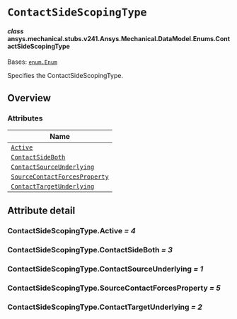 <!-- vale off -->

<a id="contactsidescopingtype"></a>

# `ContactSideScopingType`

<a id="ansys.mechanical.stubs.v241.Ansys.Mechanical.DataModel.Enums.ContactSideScopingType"></a>

#### *class* ansys.mechanical.stubs.v241.Ansys.Mechanical.DataModel.Enums.ContactSideScopingType

Bases: [`enum.Enum`](https://docs.python.org/3/library/enum.html#enum.Enum)

Specifies the ContactSideScopingType.

<!-- !! processed by numpydoc !! -->

<a id="overview"></a>

## Overview

### Attributes

| Name |
| -------------------------------------------------------------------------------------- |
| [`Active`](#ContactSideScopingType.Active) |
| [`ContactSideBoth`](#ContactSideScopingType.ContactSideBoth) |
| [`ContactSourceUnderlying`](#ContactSideScopingType.ContactSourceUnderlying) |
| [`SourceContactForcesProperty`](#ContactSideScopingType.SourceContactForcesProperty) |
| [`ContactTargetUnderlying`](#ContactSideScopingType.ContactTargetUnderlying) |

<a id="attribute-detail"></a>

## Attribute detail

<a id="ContactSideScopingType.Active"></a>

### ContactSideScopingType.Active *= 4*

<a id="ContactSideScopingType.ContactSideBoth"></a>

### ContactSideScopingType.ContactSideBoth *= 3*

<a id="ContactSideScopingType.ContactSourceUnderlying"></a>

### ContactSideScopingType.ContactSourceUnderlying *= 1*

<a id="ContactSideScopingType.SourceContactForcesProperty"></a>

### ContactSideScopingType.SourceContactForcesProperty *= 5*

<a id="ContactSideScopingType.ContactTargetUnderlying"></a>

### ContactSideScopingType.ContactTargetUnderlying *= 2*

<!-- vale on -->
